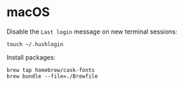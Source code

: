 # macOS

Disable the `Last login` message on new terminal sessions:

```
touch ~/.hushlogin
```

Install packages:

```
brew tap homebrew/cask-fonts
brew bundle --file=./Brewfile
```
